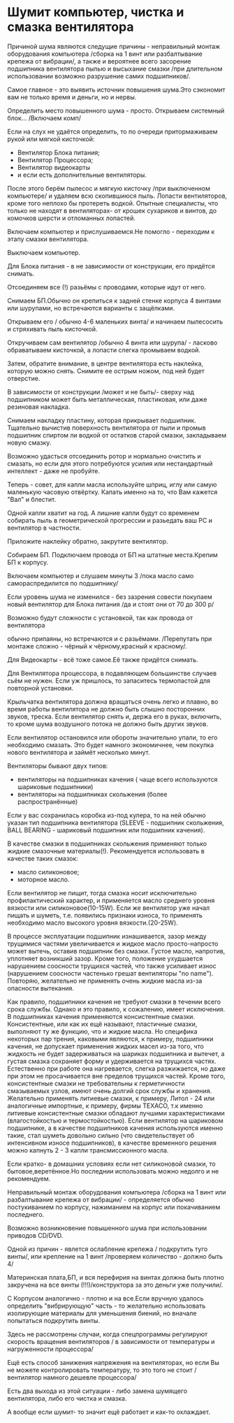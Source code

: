 #  Шумит компьютер, чистка и смазка вентилятора
Причиной шума являются следущие причины - неправильный монтаж оборудования компьютера /сборка на 1 винт или разбалтывание крепежа от вибрации/, а также и вероятнее всего засорение подшипника вентилятора пылью и высыхание смазки /при длительном использовании возможно разрушение самих подшипников/.

Самое главное - это выявить источник повышения шума.Это сэкономит вам не только время и деньги, но и нервы.

Определить  место повышенного шума - просто. Открываем системный блок... /Включаем комп/

Если на слух не удаётся определить, то по очереди притормаживаем рукой или мягкой кисточкой:
- Вентилятор Блока питания;
- Вентилятор Процессора;
- Вентилятор видеокарты
- и если есть дополнительные вентиляторы.

После этого берём пылесос и мягкую кисточку /при выключенном компьютере/ и удаляем всю скопившиюся пыль. Лопасти вентиляторов, кроме того неплохо бы протереть водкой. Опытные специалисты, что только не находят в вентиляторах- от крошек сухариков и винтов, до комочков шерсти и отломанных лопастей.

Включаем компьютер и прислушиваемся.Не помогло -  переходим к этапу смазки вентилятора.

Выключаем компьютер.

Для Блока питания - в не зависимости от конструкции, его придётся снимать.

Отсоединяем все (!) разьёмы с проводами, которые идут от него.

Снимаем БП.Обычно он крепиться к задней стенке корпуса 4 винтами или шурупами, но встречаются варианты с защёлками.

Открываем его / обычно 4-6 маленьких винта/ и начинаем пылесосить и стряхивать пыль кисточкой.

Откручиваем сам вентилятор /обычно 4 винта или шурупа/ - ласково обраватываем кисточкой, а лопасти слегка промываем водкой.

Затем, обратите внимание, в центре вентилятора есть наклейка, которую можно снять. Снимите ее острым ножом, под ней будет отверстие.

В зависимости от конструкции /может и не быть/- сверху над подшипником может быть металлическая, пластиковая, или даже резиновая накладка.

Снимаем  накладку пластину, которая прикрывает подшипник. Тщательно вычистив поверхность вентилятора от пыли и промыв подшипник спиртом ли водкой от остатков старой смазки, закладываем новую смазку.

Возможно удасться отсоединить ротор и нормально очистить и смазать, но если для этого потребуются усилия или нестандартный интеллект - даже не пробуйте.

Теперь - совет, для капли масла используйте шприц, иглу или самую маленькую часовую отвёртку. Капать именно на то, что Вам кажется "Вал" и блестит.

Одной капли хватит на год. А лишние капли будут со временем собирать пыль в геометрической прогрессии и разьедать ваш РС и вентилятор в частности.

Приложите наклейку обратно, закрутите вентилятор.

Собираем БП. Подключаем провода от БП на штатные места.Крепим БП к корпусу.

Включаем компьютер и слушаем минуты 3 /пока масло само самораспредилится по подшипнику/

Если уровень шума не изменился - без зазрения совести покупаем новый вентилятор для Блока питания /да и стоят они от 70 до 300 р/

Возможно будут сложности с установкой, так как провода от вентилятора

обычно припаяны, но встречаются и с разьёмами. /Перепутать при монтаже сложно - чёрный к чёрному,красный к красному/.

Для Видеокарты - всё тоже самое.Её также придётся снимать.

Для Вентилятора процессора, в подавляющем большинстве случаев сьём не нужен. Если уж пришлось, то запаситесь термопастой для повторной установки.

Крыльчатка вентилятора должна вращаться очень легко и плавно, во время работы вентилятора не должно быть слышно посторонних звуков, треска. Если вентилятор снять и, держа его в руках, включить, то кроме шума воздушного потока не должно быть других звуков.

Если вентилятор остановился или обороты значительно упали, то его необходимо смазать. Это будет намного экономичнее, чем покупка нового вентилятора и займёт несколько минут.

Вентиляторы бывают двух типов:
- вентиляторы на подшипниках качения ( чаще всего используются шариковые подшипники)
- вентиляторы на подшипниках скольжения (более распространённые)

Если у вас сохранилась коробка из-под кулера, то на ней обычно указан тип подшипника вентилятора (SLEEVЕ - подшипник скольжения, BALL BEARING - шариковый подшипник или подшипник качения).

В качестве смазки в подшипниках скольжения применяют только жидкие смазочные материалы(!).
Рекомендуется использовать в качестве таких смазок:
- масло силиконовое;
- моторное масло.

Если вентилятор не пищит, тогда смазка носит исключительно профилактический  характер, и применяется масло среднего уровня вязкости или силиконовое(10-15W). Если же вентилятор уже начал пищать и шуметь, т.е. появились признаки износа, то применять необходимо масло высокого уровня вязкости.(20-25W).

В  процессе эксплуатации подшипник изнашивается, зазор между трущимися частями увеличивается и жидкое масло просто-напросто может вытечь, оставив подшипник без смазки. Густое масло, напротив, уплотняет возникший зазор. Кроме того, положение ухудшается нарушением соосности трущихся частей, что также усиливает износ (нарушением соосности частенько грешат вентиляторы "no name"). Повторяю, желательно не применять очень жидкие масла из-за опасности вытекания.

Как правило, подшипники качения не требуют смазки в течении всего срока службы. Однако и это правило, к сожалению, имеет исключения. В подшипниках качения применяются консистентные смазки. Консистентные, или как их ещё называют, пластичные смазки, выполняют ту же функцию, что и жидкие масла. Но специфика некоторых пар трения, каковыми являются, к примеру, подшипники качения, не допускает применения жидких масел из-за того, что жидкость не будет задерживаться на шариках подшипника и вытечет, а густая смазка сохраняет форму и удерживается на трущихся частях. Естественно при работе она нагревается, слегка разжижается, но даже при этом не просачивается вне пределов трущихся частей. Кроме того, консистентные смазки не требовательны к герметичности смазываемых узлов, имеют очень долгий срок службы и хранения. Желательно применять литиевые смазки, к примеру, Литол - 24 или аналогичные импортные, к примеру, фирмы TEXACO, т.к именно литиевые консистентные смазки обладают лучшими характеристиками (влагостойкостью и термостойкостью). Если вентилятор на шариковом подшипнике, а в качестве подшипников качения используются именно такие, стал шуметь довольно сильно (что свидетельствует об интенсивном износе подшипников), в качестве временного решения можно капнуть 2 - 3 капли трансмиссионного масла.

Если кратко- в домашних условиях если нет силиконовой смазки, то бытовое,веретённое.Но последнии использовать можно недолго и не рекомендуем.

Неправильный монтаж оборудования компьютера /сборка на 1 винт или разбалтывание крепежа от вибрации/ - определяется обычно постукиванием по корпусу, нажиманием на корпус или покачиванием последнего.

Возможно возникновение повышенного шума при использовании приводов CD/DVD.

Одной из причин - явлется ослабление крепежа / подкрутить туго винты/, или крепление на 1 винт /проверяем количество - должно быть 4/

Материнская плата,БП, и вся перефирия на винтах должна быть плотно закручена на все винты (!!!)/конструктора за это деньги уже получили/.

С Корпусом аналогично - плотно и на все.Если вручную удалось определить "вибрирующую" часть - то желательно использовать изолирующие материалы для уменьшения биений, но вначале попытаться подкрутить винты.

Здесь не рассмотрены случаи, когда спецпрограммы регулируют скорость вращения вентиляторов / в зависимости от температуры и нагруженности процессора/

Ещё есть способ занижения напряжения на вентиляторах, но если Вы не можете контролировать температуру, то это того не стоит /вентилятор намного дешевле процессора/

Есть два выхода из этой ситуации - либо замена шумящего вентилятора, либо его чистка и смазка.

А вообще если шумит- то значит ещё работает и как-то охлаждает.